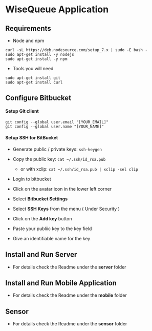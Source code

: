 # WiseQueue Application

## Requirements

- Node and npm
```
curl -sL https://deb.nodesource.com/setup_7.x | sudo -E bash -
sudo apt-get install -y nodejs
sudo apt-get install -y npm
```

- Tools you will need
```
sudo apt-get install git
sudo apt-get install curl
```

## Configure Bitbucket
#### Setup Git client
```
git config --global user.email "[YOUR_EMAIL]"
git config --global user.name "[YOUR_NAME]"
```

#### Setup SSH for BitBucket
- Generate public / private keys: `ssh-keygen`
- Copy the public key: `cat ~/.ssh/id_rsa.pub`
  - or with xclip: `cat ~/.ssh/id_rsa.pub | xclip -sel clip`

- Login to bitbucket
- Click on the avatar icon in the lower left corner
- Select **Bitbucket Settings**
- Select **SSH Keys**  from the menu ( Under Security )
- Click on the **Add key** button
- Paste your publiic key to the key field
- Give an identifiable name for the key

## Install and Run Server
- For details check the Readme under the **server** folder

## Install and Run Mobile Application
- For details check the Readme under the **mobile** folder

## Sensor
- For details check the Readme under the **sensor** folder
